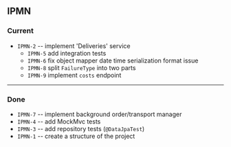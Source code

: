 ## IPMN

### Current

- `IPMN-2` -- implement 'Deliveries' service
  - `IPMN-5` add integration tests
  - `IPMN-6` fix object mapper date time serialization format issue
  - `IPMN-8` split `FailureType` into two parts
  - `IPMN-9` implement `costs` endpoint

---------

### Done

- `IPMN-7` -- implement background order/transport manager
- `IPMN-4` -- add MockMvc tests
- `IPMN-3` -- add repository tests (`@DataJpaTest`)
- `IPMN-1` -- create a structure of the project
